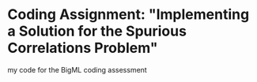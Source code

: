 # Coding Assignment: "Implementing a Solution for the Spurious Correlations Problem" 
my code for the BigML coding assessment
